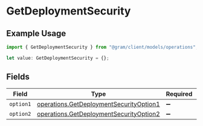 # GetDeploymentSecurity

## Example Usage

```typescript
import { GetDeploymentSecurity } from "@gram/client/models/operations";

let value: GetDeploymentSecurity = {};
```

## Fields

| Field                                                                                              | Type                                                                                               | Required                                                                                           | Description                                                                                        |
| -------------------------------------------------------------------------------------------------- | -------------------------------------------------------------------------------------------------- | -------------------------------------------------------------------------------------------------- | -------------------------------------------------------------------------------------------------- |
| `option1`                                                                                          | [operations.GetDeploymentSecurityOption1](../../models/operations/getdeploymentsecurityoption1.md) | :heavy_minus_sign:                                                                                 | N/A                                                                                                |
| `option2`                                                                                          | [operations.GetDeploymentSecurityOption2](../../models/operations/getdeploymentsecurityoption2.md) | :heavy_minus_sign:                                                                                 | N/A                                                                                                |